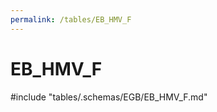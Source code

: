 ```yaml
---
permalink: /tables/EB_HMV_F
---
```

# EB_HMV_F
<!-- SPDX-License-Identifier: MPL-2.0 -->

<!-- ATTENTION : Ne pas supprimer ou modifier la ligne ci-dessous -->
#include "tables/.schemas/EGB/EB_HMV_F.md"
<!-- ATTENTION : Ne pas supprimer ou modifier la ligne ci-dessus -->
